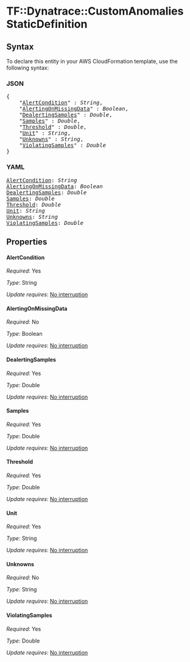 # TF::Dynatrace::CustomAnomalies StaticDefinition

## Syntax

To declare this entity in your AWS CloudFormation template, use the following syntax:

### JSON

<pre>
{
    "<a href="#alertcondition" title="AlertCondition">AlertCondition</a>" : <i>String</i>,
    "<a href="#alertingonmissingdata" title="AlertingOnMissingData">AlertingOnMissingData</a>" : <i>Boolean</i>,
    "<a href="#dealertingsamples" title="DealertingSamples">DealertingSamples</a>" : <i>Double</i>,
    "<a href="#samples" title="Samples">Samples</a>" : <i>Double</i>,
    "<a href="#threshold" title="Threshold">Threshold</a>" : <i>Double</i>,
    "<a href="#unit" title="Unit">Unit</a>" : <i>String</i>,
    "<a href="#unknowns" title="Unknowns">Unknowns</a>" : <i>String</i>,
    "<a href="#violatingsamples" title="ViolatingSamples">ViolatingSamples</a>" : <i>Double</i>
}
</pre>

### YAML

<pre>
<a href="#alertcondition" title="AlertCondition">AlertCondition</a>: <i>String</i>
<a href="#alertingonmissingdata" title="AlertingOnMissingData">AlertingOnMissingData</a>: <i>Boolean</i>
<a href="#dealertingsamples" title="DealertingSamples">DealertingSamples</a>: <i>Double</i>
<a href="#samples" title="Samples">Samples</a>: <i>Double</i>
<a href="#threshold" title="Threshold">Threshold</a>: <i>Double</i>
<a href="#unit" title="Unit">Unit</a>: <i>String</i>
<a href="#unknowns" title="Unknowns">Unknowns</a>: <i>String</i>
<a href="#violatingsamples" title="ViolatingSamples">ViolatingSamples</a>: <i>Double</i>
</pre>

## Properties

#### AlertCondition

_Required_: Yes

_Type_: String

_Update requires_: [No interruption](https://docs.aws.amazon.com/AWSCloudFormation/latest/UserGuide/using-cfn-updating-stacks-update-behaviors.html#update-no-interrupt)

#### AlertingOnMissingData

_Required_: No

_Type_: Boolean

_Update requires_: [No interruption](https://docs.aws.amazon.com/AWSCloudFormation/latest/UserGuide/using-cfn-updating-stacks-update-behaviors.html#update-no-interrupt)

#### DealertingSamples

_Required_: Yes

_Type_: Double

_Update requires_: [No interruption](https://docs.aws.amazon.com/AWSCloudFormation/latest/UserGuide/using-cfn-updating-stacks-update-behaviors.html#update-no-interrupt)

#### Samples

_Required_: Yes

_Type_: Double

_Update requires_: [No interruption](https://docs.aws.amazon.com/AWSCloudFormation/latest/UserGuide/using-cfn-updating-stacks-update-behaviors.html#update-no-interrupt)

#### Threshold

_Required_: Yes

_Type_: Double

_Update requires_: [No interruption](https://docs.aws.amazon.com/AWSCloudFormation/latest/UserGuide/using-cfn-updating-stacks-update-behaviors.html#update-no-interrupt)

#### Unit

_Required_: Yes

_Type_: String

_Update requires_: [No interruption](https://docs.aws.amazon.com/AWSCloudFormation/latest/UserGuide/using-cfn-updating-stacks-update-behaviors.html#update-no-interrupt)

#### Unknowns

_Required_: No

_Type_: String

_Update requires_: [No interruption](https://docs.aws.amazon.com/AWSCloudFormation/latest/UserGuide/using-cfn-updating-stacks-update-behaviors.html#update-no-interrupt)

#### ViolatingSamples

_Required_: Yes

_Type_: Double

_Update requires_: [No interruption](https://docs.aws.amazon.com/AWSCloudFormation/latest/UserGuide/using-cfn-updating-stacks-update-behaviors.html#update-no-interrupt)

